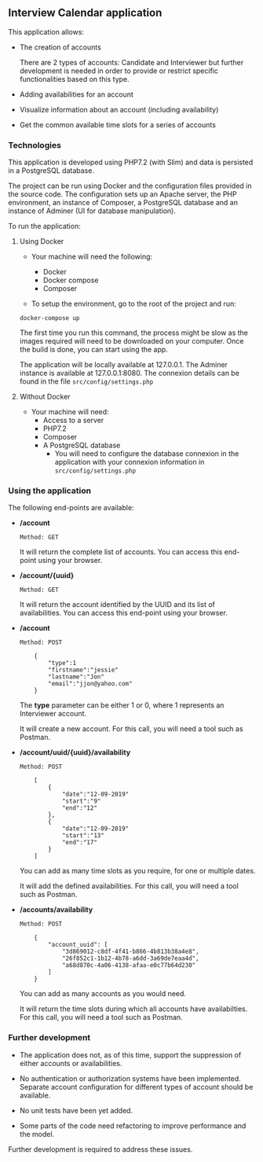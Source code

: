 ## Interview Calendar application



This application allows:

* The creation of accounts

    There are 2 types of accounts: Candidate and Interviewer but further development is needed in order to provide or restrict specific functionalities based on this type.

* Adding availabilities for an account 

* Visualize information about an account (including availability)

* Get the common available time slots for a series of accounts


### Technologies

This application is developed using PHP7.2 (with Slim) and data is persisted in a PostgreSQL database. 


The project can be run using Docker and the configuration files provided in the source code. The configuration sets up an Apache server, the PHP environment, an instance of Composer, a PostgreSQL database and an instance of Adminer (UI for database manipulation).

To run the application:

1. Using Docker
    * Your machine will need the following:
        * Docker
        * Docker compose
        * Composer

    * To setup the environment, go to the root of the project and run:
    ```
    docker-compose up
    ```

    The first time you run this command, the process might be slow as the images required will need to be downloaded on your computer. Once the build is done, you can start using the app.

    The application will be locally available at 127.0.0.1.
    The Adminer instance is available at 127.0.0.1:8080. The connexion details can be found in the file ```src/config/settings.php```

2. Without Docker
    * Your machine will need:
        * Access to a server
        * PHP7.2
        * Composer
        * A PostgreSQL database 
            * You will need to configure the database connexion in the application with your connexion information in ```src/config/settings.php```



### Using the application

The following end-points are available:

* **/account**

    ```Method: GET```

    It will return the complete list of accounts. You can access this end-point using your browser.

* **/account/{uuid}**

    ```Method: GET```

    It will return the account identified by the UUID and its list of availabilities. You can access this end-point using your browser.

* **/account**

    ```Method: POST```
    ``` Payload
        {
            "type":1
            "firstname":"jessie"
            "lastname":"Jon"
            "email":"jjon@yahoo.com"
        }
    ```
    The **type** parameter can be either 1 or 0, where 1 represents an Interviewer account.


    It will create a new account. For this call, you will need a tool such as Postman.

* **/account/uuid/{uuid}/availability**

    ```Method: POST```
    ``` Payload
        [
            {
                "date":"12-09-2019"
                "start":"9"
                "end":"12"
            },
            {
                "date":"12-09-2019"
                "start":"13"
                "end":"17"
            }
        ]
    ```
    You can add as many time slots as you require, for one or multiple dates.


    It will add the defined availabilities. For this call, you will need a tool such as Postman.  

* **/accounts/availability**

    ```Method: POST```
    ``` Payload
        {
            "account_uuid": [
                "3d869012-c8df-4f41-b866-4b813b38a4e8",
                "26f852c1-1b12-4b78-a6dd-3a69de7eaa4d",
                "a68d870c-4a06-4138-afaa-e0c77b64d230"
            ]
        }
    ```
    You can add as many accounts as you would need.

    It will return the time slots during which all accounts have availabilties. For this call, you will need a tool such as Postman.  

### Further development

* The application does not, as of this time, support the suppression of either accounts or availabilities. 

* No authentication or authorization systems have been implemented. Separate account configuration for different types of account should be available.

* No unit tests have been yet added.

* Some parts of the code need refactoring to improve performance and the model.

Further development is required to address these issues.